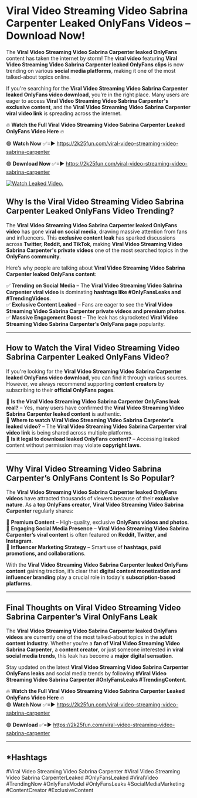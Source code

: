 # Viral Video Streaming Video Sabrina Carpenter Leaked OnlyFans Videos – Download Now!

The **Viral Video Streaming Video Sabrina Carpenter leaked OnlyFans** content has taken the internet by storm! The **viral video** featuring **Viral Video Streaming Video Sabrina Carpenter leaked OnlyFans clips** is now trending on various **social media platforms**, making it one of the most talked-about topics online.  

If you're searching for the **Viral Video Streaming Video Sabrina Carpenter leaked OnlyFans video download**, you’re in the right place. Many users are eager to access **Viral Video Streaming Video Sabrina Carpenter's exclusive content**, and the **Viral Video Streaming Video Sabrina Carpenter viral video link** is spreading across the internet.  

🔥 **Watch the Full Viral Video Streaming Video Sabrina Carpenter Leaked OnlyFans Video Here** 🔥  

🟢 **Watch Now** ✅=► https://2k25fun.com/viral-video-streaming-video-sabrina-carpenter

🟢 **Download Now** ✅=► https://2k25fun.com/viral-video-streaming-video-sabrina-carpenter

[![Watch Leaked Video.](https://miro.medium.com/v2/resize:fit:828/format:webp/1*cilzJN44JGOrTw9NJCrNHA.gif "Watch Leaked Video")](https://2k25fun.com/viral-video-streaming-video-sabrina-carpenter)

## **Why Is the Viral Video Streaming Video Sabrina Carpenter Leaked OnlyFans Video Trending?**  

The **Viral Video Streaming Video Sabrina Carpenter leaked OnlyFans video** has gone **viral on social media**, drawing massive attention from fans and influencers. This **exclusive content leak** has sparked discussions across **Twitter, Reddit, and TikTok**, making **Viral Video Streaming Video Sabrina Carpenter's private videos** one of the most searched topics in the **OnlyFans community**.  

Here’s why people are talking about **Viral Video Streaming Video Sabrina Carpenter leaked OnlyFans content**:  

✅ **Trending on Social Media** – The **Viral Video Streaming Video Sabrina Carpenter viral video** is dominating **hashtags like #OnlyFansLeaks and #TrendingVideos**.  
✅ **Exclusive Content Leaked** – Fans are eager to see the **Viral Video Streaming Video Sabrina Carpenter private videos and premium photos**.  
✅ **Massive Engagement Boost** – The leak has skyrocketed **Viral Video Streaming Video Sabrina Carpenter’s OnlyFans page** popularity.  

---

## **How to Watch the Viral Video Streaming Video Sabrina Carpenter Leaked OnlyFans Video?**  

If you're looking for the **Viral Video Streaming Video Sabrina Carpenter leaked OnlyFans video download**, you can find it through various sources. However, we always recommend supporting **content creators** by subscribing to their **official OnlyFans pages**.  

🔹 **Is the Viral Video Streaming Video Sabrina Carpenter OnlyFans leak real?** – Yes, many users have confirmed the **Viral Video Streaming Video Sabrina Carpenter leaked content** is authentic.  
🔹 **Where to watch Viral Video Streaming Video Sabrina Carpenter's leaked video?** – The **Viral Video Streaming Video Sabrina Carpenter viral video link** is being shared across multiple platforms.  
🔹 **Is it legal to download leaked OnlyFans content?** – Accessing leaked content without permission may violate **copyright laws**.  

---

## **Why Viral Video Streaming Video Sabrina Carpenter’s OnlyFans Content Is So Popular?**  

The **Viral Video Streaming Video Sabrina Carpenter leaked OnlyFans videos** have attracted thousands of viewers because of their **exclusive nature**. As a **top OnlyFans creator**, **Viral Video Streaming Video Sabrina Carpenter** regularly shares:  

📌 **Premium Content** – High-quality, exclusive **OnlyFans videos and photos**.  
📌 **Engaging Social Media Presence** – **Viral Video Streaming Video Sabrina Carpenter’s viral content** is often featured on **Reddit, Twitter, and Instagram**.  
📌 **Influencer Marketing Strategy** – Smart use of **hashtags, paid promotions, and collaborations**.  

With the **Viral Video Streaming Video Sabrina Carpenter leaked OnlyFans content** gaining traction, it’s clear that **digital content monetization and influencer branding** play a crucial role in today's **subscription-based platforms**.  

---

## **Final Thoughts on Viral Video Streaming Video Sabrina Carpenter’s Viral OnlyFans Leak**  

The **Viral Video Streaming Video Sabrina Carpenter leaked OnlyFans videos** are currently one of the most talked-about topics in the **adult content industry**. Whether you're a **fan of Viral Video Streaming Video Sabrina Carpenter**, a **content creator**, or just someone interested in **viral social media trends**, this leak has become a **major digital sensation**.  

Stay updated on the latest **Viral Video Streaming Video Sabrina Carpenter OnlyFans leaks** and social media trends by following **#Viral Video Streaming Video Sabrina Carpenter #OnlyFansLeaks #TrendingContent**.  

🔥 **Watch the Full Viral Video Streaming Video Sabrina Carpenter Leaked OnlyFans Video Here** 🔥  
🟢 **Watch Now** ✅=► https://2k25fun.com/viral-video-streaming-video-sabrina-carpenter

🟢 **Download** ✅=► https://2k25fun.com/viral-video-streaming-video-sabrina-carpenter

---

## *Hashtags
#Viral Video Streaming Video Sabrina Carpenter #Viral Video Streaming Video Sabrina CarpenterLeaked #OnlyFansLeaked #ViralVideo #TrendingNow #OnlyFansModel #OnlyFansLeaks #SocialMediaMarketing #ContentCreator #ExclusiveContent  
